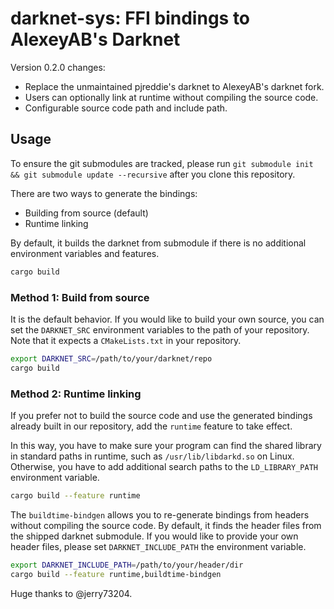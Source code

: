 # darknet-sys: FFI bindings to AlexeyAB's Darknet

Version 0.2.0 changes:

- Replace the unmaintained pjreddie's darknet to AlexeyAB's darknet fork.
- Users can optionally link at runtime without compiling the source code.
- Configurable source code path and include path.

## Usage

To ensure the git submodules are tracked, please run `git submodule init && git submodule update --recursive` after you clone this repository.

There are two ways to generate the bindings:

- Building from source (default)
- Runtime linking

By default, it builds the darknet from submodule if there is no additional environment variables and features.

```sh
cargo build
```

### Method 1: Build from source

It is the default behavior. If you would like to build your own source, you can set the `DARKNET_SRC` environment variables to the path of your repository. Note that it expects a `CMakeLists.txt` in your repository.

```sh
export DARKNET_SRC=/path/to/your/darknet/repo
cargo build
```

### Method 2: Runtime linking

If you prefer not to build the source code and use the generated bindings already built in our repository, add the `runtime` feature to take effect.

In this way, you have to make sure your program can find the shared library in standard paths in runtime, such as `/usr/lib/libdarkd.so` on Linux. Otherwise, you have to add additional search paths to the `LD_LIBRARY_PATH` environment variable.

```sh
cargo build --feature runtime
```

The `buildtime-bindgen` allows you to re-generate bindings from headers without compiling the source code. By default, it finds the header files from the shipped darknet submodule. If you would like to provide your own header files, please set `DARKNET_INCLUDE_PATH` the environment variable.

```sh
export DARKNET_INCLUDE_PATH=/path/to/your/header/dir
cargo build --feature runtime,buildtime-bindgen
```
Huge thanks to @jerry73204.
